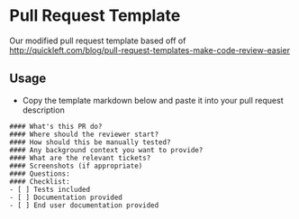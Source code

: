 Pull Request Template
=====================

Our modified pull request template based off of http://quickleft.com/blog/pull-request-templates-make-code-review-easier

## Usage
* Copy the template markdown below and paste it into your pull request description

````
#### What's this PR do?
#### Where should the reviewer start?
#### How should this be manually tested?
#### Any background context you want to provide?
#### What are the relevant tickets?
#### Screenshots (if appropriate)
#### Questions:
#### Checklist:
- [ ] Tests included
- [ ] Documentation provided
- [ ] End user documentation provided
````
